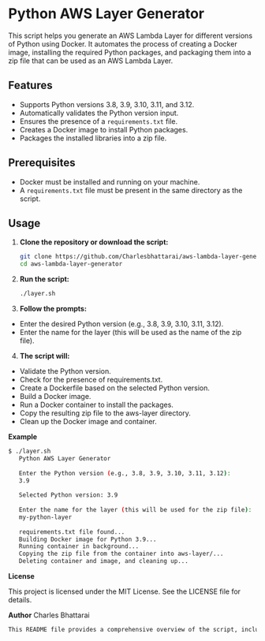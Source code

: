 # Python AWS Layer Generator

This script helps you generate an AWS Lambda Layer for different versions of Python using Docker. It automates the process of creating a Docker image, installing the required Python packages, and packaging them into a zip file that can be used as an AWS Lambda Layer.

## Features

- Supports Python versions 3.8, 3.9, 3.10, 3.11, and 3.12.
- Automatically validates the Python version input.
- Ensures the presence of a `requirements.txt` file.
- Creates a Docker image to install Python packages.
- Packages the installed libraries into a zip file.

## Prerequisites

- Docker must be installed and running on your machine.
- A `requirements.txt` file must be present in the same directory as the script.

## Usage

1. **Clone the repository or download the script:**

   ```bash
   git clone https://github.com/Charlesbhattarai/aws-lambda-layer-generator
   cd aws-lambda-layer-generator

2. **Run the script:**

   ```bash
   ./layer.sh
   
3. **Follow the prompts:**

- Enter the desired Python version (e.g., 3.8, 3.9, 3.10, 3.11, 3.12).
- Enter the name for the layer (this will be used as the name of the zip file).

4. **The script will:**

- Validate the Python version.
- Check for the presence of requirements.txt.
- Create a Dockerfile based on the selected Python version.
- Build a Docker image.
- Run a Docker container to install the packages.
- Copy the resulting zip file to the aws-layer directory.
- Clean up the Docker image and container.

**Example**

   ```bash
   $ ./layer.sh
      Python AWS Layer Generator
      
      Enter the Python version (e.g., 3.8, 3.9, 3.10, 3.11, 3.12):
      3.9
      
      Selected Python version: 3.9
      
      Enter the name for the layer (this will be used for the zip file):
      my-python-layer
      
      requirements.txt file found...
      Building Docker image for Python 3.9...
      Running container in background...
      Copying the zip file from the container into aws-layer/...
      Deleting container and image, and cleaning up...
   ```

**License**

This project is licensed under the MIT License. See the LICENSE file for details.

**Author**
Charles Bhattarai

```bash
This README file provides a comprehensive overview of the script, including its features, prerequisites, usage instructions, an example, and licensing information.
```



